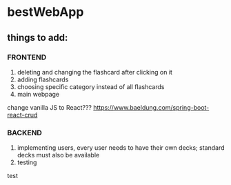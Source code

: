 # bestWebApp
## things to add:
### FRONTEND
1. deleting and changing the flashcard after clicking on it
2. adding flashcards
3. choosing specific category instead of all flashcards
4. main webpage

change vanilla JS to React??? https://www.baeldung.com/spring-boot-react-crud

### BACKEND
1. implementing users, every user needs to have their own decks; standard decks must also be available
2. testing 

test